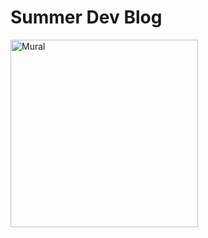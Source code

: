 

# Summer Dev Blog 

<img src="/blog/images/mural.png" alt="Mural" height="300x" width="300px">






